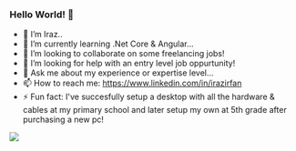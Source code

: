 ### Hello World! 👋

- 🔭 I’m Iraz..
- 🌱 I’m currently learning .Net Core & Angular...
- 👯 I’m looking to collaborate on some freelancing jobs!
- 🤔 I’m looking for help with an entry level job oppurtunity!
- 💬 Ask me about my experience or expertise level...
- 📫 How to reach me: https://www.linkedin.com/in/irazirfan
- ⚡ Fun fact: I've succesfully setup a desktop with all the hardware & cables at my primary school and later setup my own at 5th grade after purchasing a new pc!

![](https://programmeerplaats.nl/wp-content/uploads/2020/07/eat-sleep-code-repeat.gif)
<!--
![](https://media.giphy.com/media/dbtDDSvWErdf2/giphy.gif)
